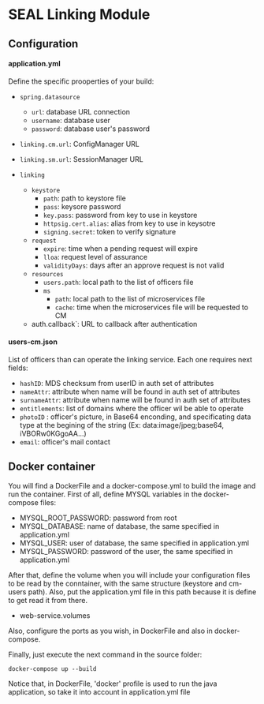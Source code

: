 # SEAL Linking Module

## Configuration

#### application.yml

Define the specific prooperties of your build:

* `spring.datasource`
  * `url`: database URL connection
  * `username`: database user
  * `password`: database user's password
  
* `linking.cm.url`: ConfigManager URL
  
* `linking.sm.url`: SessionManager URL

* `linking`
  * `keystore`
    * `path`: path to keystore file
    * `pass`: keysore password
    * `key.pass`: password from key to use in keystore
    * `httpsig.cert.alias`: alias from key to use in keysotre
    * `signing.secret`: token to verify signature
  * `request`
    * `expire`: time when a pending request will expire
    * `lloa`: request level of assurance
    * `validityDays`: days after an approve request is not valid
  * `resources`
    * `users.path`: local path to the list of officers file
    * `ms`
      * `path`: local path to the list of microservices file
      * `cache`: time when the microservices file will be requested to CM
  * auth.callback`: URL to callback after authentication
  
#### users-cm.json

List of officers than can operate the linking service. Each one requires next fields:

* `hashID`: MDS checksum from userID in auth set of attributes
* `nameAttr`: attribute when name will be found in auth set of attributes
* `surnameAttr`: attribute when name will be found in auth set of attributes
* `entitlements`: list of domains where the officer wil be able to operate
* `photoID` : officer's picture, in Base64 enconding, and specificating data type at the begining of the string (Ex: data:image/jpeg;base64, iVBORw0KGgoAA...)
* `email`: officer's mail contact

## Docker container

You will find a DockerFile and a docker-compose.yml to build the image and run the container. First of all, define MYSQL variables in the docker-compose files:

- MYSQL_ROOT_PASSWORD: password from root
- MYSQL_DATABASE: name of database, the same specified in application.yml
- MYSQL_USER: user of database, the same specified in application.yml
- MYSQL_PASSWORD: password of the user, the same specified in application.yml 

After that, define the volume when you will include your configuration files to be read by the conntainer, with the same structure (keystore and cm-users path). Also, put the application.yml file in this path because it is define to get read it from there.

- web-service.volumes

Also, configure the ports as you wish, in DockerFile and also in docker-compose.

Finally, just execute the next command in the source folder:

```
docker-compose up --build 
```

Notice that, in DockerFile, 'docker' profile is used to run the java application, so take it into account in application.yml file
